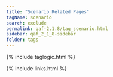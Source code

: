 ```yaml
---
title: "Scenario Related Pages"
tagName: scenario
search: exclude
permalink: qaf-2.1.8/tag_scenario.html
sidebar: qaf_2_1_8-sidebar
folder: tags
---
```

{% include taglogic.html %}

{% include links.html %}
